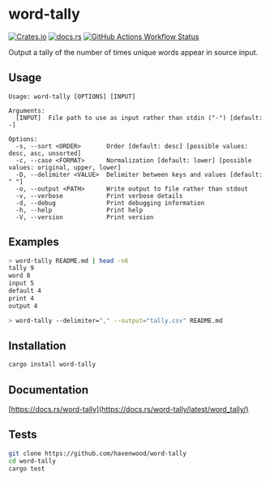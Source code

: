 # word-tally

[![Crates.io](https://img.shields.io/crates/v/word-tally?style=for-the-badge&label=word-tally)](https://crates.io/crates/word-tally)
[![docs.rs](https://img.shields.io/docsrs/word-tally?style=for-the-badge&link=https%3A%2F%2Fdocs.rs%2Fword-tally%2Flatest%2Fword_tally%2F)](https://docs.rs/word-tally/latest/word_tally/)
[![GitHub Actions Workflow Status](https://img.shields.io/github/actions/workflow/status/havenwood/word-tally/rust.yml?style=for-the-badge)](https://github.com/havenwood/word-tally/actions/workflows/rust.yml)

Output a tally of the number of times unique words appear in source input.

## Usage

```
Usage: word-tally [OPTIONS] [INPUT]

Arguments:
  [INPUT]  File path to use as input rather than stdin ("-") [default: -]

Options:
  -s, --sort <ORDER>       Order [default: desc] [possible values: desc, asc, unsorted]
  -c, --case <FORMAT>      Normalization [default: lower] [possible values: original, upper, lower]
  -D, --delimiter <VALUE>  Delimiter between keys and values [default: " "]
  -o, --output <PATH>      Write output to file rather than stdout
  -v, --verbose            Print verbose details
  -d, --debug              Print debugging information
  -h, --help               Print help
  -V, --version            Print version
```

## Examples

```sh
> word-tally README.md | head -n6
tally 9
word 8
input 5
default 4
print 4
output 4
```

```sh
> word-tally --delimiter="," --output="tally.csv" README.md
```

## Installation

```sh
cargo install word-tally
```

## Documentation

[https://docs.rs/word-tally](https://docs.rs/word-tally/latest/word_tally/)

## Tests

```sh
git clone https://github.com/havenwood/word-tally
cd word-tally
cargo test
```
